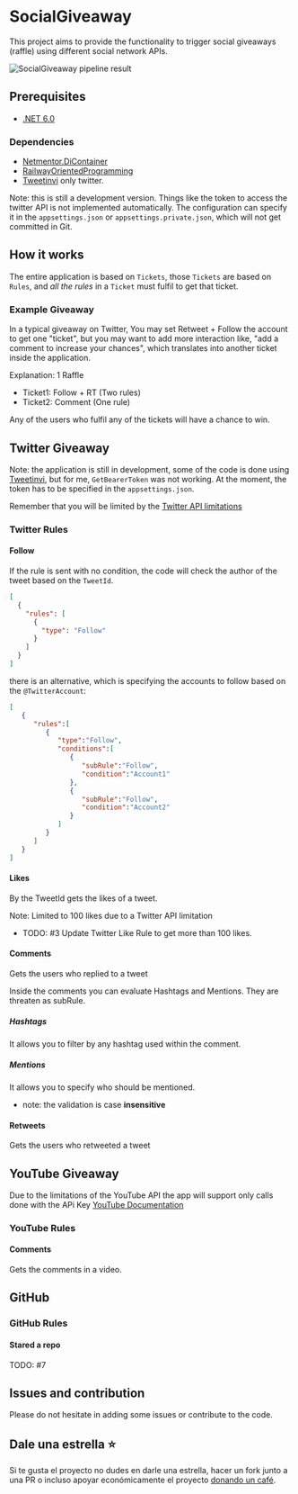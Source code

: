 # SocialGiveaway
This project aims to provide the functionality to trigger social giveaways (raffle) using different social network APIs.

![SocialGiveaway pipeline result](https://github.com/ElectNewt/SocialGiveaway/actions/workflows/pipeline.yml/badge.svg)

## Prerequisites
- [.NET 6.0](https://dotnet.microsoft.com/download/dotnet/6.0)

### Dependencies
* [Netmentor.DiContainer](https://github.com/ElectNewt/Netmentor.DiContainer)
* [RailwayOrientedProgramming](https://github.com/ElectNewt/EjemploRop)
* [Tweetinvi](https://github.com/linvi/tweetinvi) only twitter.

Note: this is still a development version. Things like the token to access the twitter API is not implemented automatically.  The configuration can specify it in the `appsettings.json` or `appsettings.private.json`, which will not get committed in Git. 

## How it works
The entire application is based on `Tickets`, those `Tickets` are based on `Rules`, and *all the rules* in a `Ticket` must fulfil to get that ticket.

### Example Giveaway 
In a typical giveaway on Twitter, You may set Retweet + Follow the account to get one "ticket", but you may want to add more interaction like, "add a comment to increase your chances", which translates into another ticket inside the application.

Explanation:
1 Raffle
- Ticket1: Follow + RT (Two rules)
- Ticket2: Comment (One rule)

Any of the users who fulfil any of the tickets will have a chance to win.

## Twitter Giveaway
Note: the application is still in development, some of the code is done using [Tweetinvi](https://github.com/linvi/tweetinvi), but for me, `GetBearerToken` was not working. At the moment, the token has to be specified in the `appsettings.json`.


Remember that you will be limited by the [Twitter API limitations](https://developer.twitter.com/en/docs/twitter-api/rate-limits)

### Twitter Rules
#### Follow
If the rule is sent with no condition, the code will check the author of the tweet based on the `TweetId`.
```json
[
  {
    "rules": [
      {
        "type": "Follow"
      }
    ]
  }
]
```
there is an alternative, which is specifying the accounts to follow based on the `@TwitterAccount`:
```json
[
   {
      "rules":[
         {
            "type":"Follow",
            "conditions":[
               {
                  "subRule":"Follow",
                  "condition":"Account1"
               },
               {
                  "subRule":"Follow",
                  "condition":"Account2"
               }
            ]
         }
      ]
   }
]
```


#### Likes
By the TweetId gets the likes of a tweet.

Note: Limited to 100 likes due to a Twitter API limitation
- TODO: #3 Update Twitter Like Rule to get more than 100 likes.

#### Comments
Gets the users who replied to a tweet

Inside the comments you can evaluate Hashtags and Mentions. They are threaten as subRule.

##### Hashtags 
It allows you to filter by any hashtag used within the comment.

##### Mentions
It allows you to specify who should be mentioned. 
- note: the validation is case **insensitive**



#### Retweets
Gets the users who retweeted a tweet



## YouTube Giveaway
Due to the limitations of the YouTube API  the app will support only calls done with the APi Key [YouTube Documentation](https://developers.google.com/youtube/v3/getting-started) 

### YouTube Rules
#### Comments
Gets the comments in a video.



## GitHub
### GitHub Rules
#### Stared a repo
TODO: #7



## Issues and contribution
Please do not hesitate in adding some issues or contribute to the code.

## Dale una estrella ⭐
Si te gusta el proyecto no dudes en darle una estrella, hacer un fork junto a una PR o incluso apoyar económicamente el proyecto [donando un café](https://www.buymeacoffee.com/netmentor).
